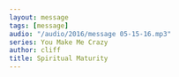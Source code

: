 ```yaml
---
layout: message
tags: [message]
audio: "/audio/2016/message 05-15-16.mp3"
series: You Make Me Crazy
author: cliff
title: Spiritual Maturity
---
```

